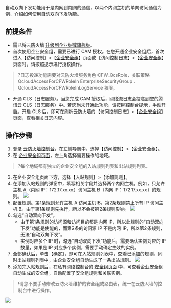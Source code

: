 
自动双向下发功能用于是内网到内网的通信，以两个内网主机的单向访问通信为例，介绍如何使用自动双向下发功能。
## 前提条件
- 需已将云防火墙 [升级到企业版或旗舰版](https://buy.cloud.tencent.com/cfw)。
- 首次使用企业安全组，需要已进行 CAM 授权。在您开通企业安全组后，首次进入【访问控制】>【[企业安全组](https://console.cloud.tencent.com/cfw/ac/secgroup)】页面或【访问控制日志】>【[企业安全组](https://console.cloud.tencent.com/cfw/log/secgroup)】页面时，请按照提示进行授权操作。
>?日志投递功能需要对云防火墙服务角色 CFW_QcsRole，关联策略 QcloudAccessForCFWRoleIn EnterpriseSecurityGroup 、QcloudAccessForCFWRoleInLogService 权限。
- 开通 CLS（日志服务）。当您完成 CAM 授权后，网络流日志会投递到您的腾讯云 CLS（日志服务）中。若您尚未开通此功能，请按照控制台提示，手动开启。开启 CLS 后，即可在刷新云防火墙的【访问控制日志】>【[企业安全组](https://console.cloud.tencent.com/cfw/log/secgroup)】页面，查看相关日志内容。

## 操作步骤
1. 登录 [云防火墙控制台](https://console.cloud.tencent.com/cfw/ac/secgroup)，在左侧导航中，选择【访问控制】>【企业安全组】。
2.  在 [企业安全组页面](https://console.cloud.tencent.com/cfw/ac/secgroup)，左上角选择需要操作的地域。
>?每个地域都有独立的企业安全组的入站规则列表和出站规则列表。
3. 在企业安全组页面下方，选择【入站规则】>【添加规则】。
4. 在添加入站规则的弹窗中，填写相关字段并选择两个内网主机。例如，只允许主机 A（内网 IP：172.17.xx.xx）访问主机 B（内网 IP：172.17.xx.xx）的规则。
![](https://main.qcloudimg.com/raw/80fad2e5390f6b3f1cbd852da4a7fcd1.png)
5. 配置规则。第1条规则允许主机 A 访问主机 B，第2条规则禁止所有 IP 访问主机 B。由于第1条规则先执行，所以不会被第2条规则影响。
![](https://main.qcloudimg.com/raw/a0fb62ee75a8ad47e40dd6bd695242f1.png)
6. 勾选“自动双向下发”。
	- 由于第1条规则的访问源和访问目的都是内网 IP，所以此规则的“自动双向下发”功能是使能的，而第2条的访问源 IP 不是内网 IP，所以第2条规则，无法“自动双向下发”。
	- 实例对应多个 IP 时，勾选“自动双向下发”功能后，需要确认实例对应的 IP 数量，如果是 IP 对应多个实例，需要手动确定生效的实例。
7. 全部确认后，单击【确定】，即可在入站规则列表中，查看已添加的规则，同时出站规则列表中，由企业安全组自动生成了一条出站规则。
![](https://main.qcloudimg.com/raw/cefe664d25414894fbd26026d1d53700.png)
8. 添加完入站规则后，在私有网络控制台的 [安全组页面](https://console.cloud.tencent.com/vpc/securitygroup?rid=1&rid=1) 中，可查看企业安全组自动生成的安全组，自动配置了安全组规则和关联实例。
>!请您不要手动修改云防火墙维护的安全组或路由表，统一在云防火墙的控制台中进行操作。
>
![](https://main.qcloudimg.com/raw/4a061ddf0ef64963a8296c4e285db68c.png)

